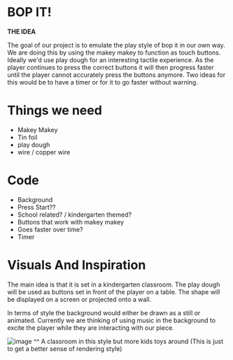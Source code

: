 # BOP IT! 

**THE IDEA**

The goal of our project is to emulate the play style of bop it in our own way. We are doing this by using the makey makey to function as touch buttons. Ideally we'd use play dough for an interesting tactile experience. As the player continues to press the correct buttons it will then progress faster until the player cannot accurately press the buttons anymore. Two ideas for this would be to have a timer or for it to go faster without warning.  


# Things we need 
- Makey Makey 
- Tin foil
- play dough 
- wire / copper wire 

# Code
- Background 
- Press Start?? 
- School related? / kindergarten themed?
- Buttons that work with makey makey 
- Goes faster over time? 
- Timer

# Visuals And Inspiration

The main idea is that it is set in a kindergarten classroom. The play dough will be used as buttons set in front of the player on a table. The shape will be displayed on a screen or projected onto a wall. 

In terms of style the background would either be drawn as a still or animated. Currently we are thinking of using music in the background to excite the player while they are interacting with our piece. 

![image](https://user-images.githubusercontent.com/117172826/227325923-e82679ea-3bf1-4631-91ac-5cba011792b9.png)
^^ A classroom in this style but more kids toys around (This is just to get a better sense of rendering style)
